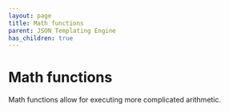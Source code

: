 ```yaml
---
layout: page
title: Math functions
parent: JSON Templating Engine
has_children: true
---
```


# Math functions

Math functions allow for executing more complicated arithmetic.
